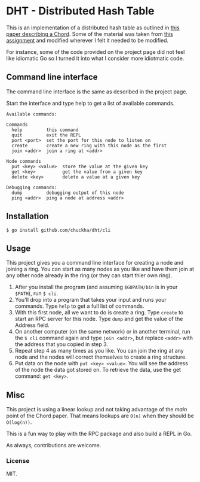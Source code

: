 # DHT - Distributed Hash Table

This is an implementation of a distributed hash table as outlined in
[this paper describing a Chord][1]. Some of the material was taken from
[this assignment][2] and modified wherever I felt it needed to be modified.

For instance, some of the code provided on the project page did not feel
like idiomatic Go so I turned it into what I consider more idiotmatic code.

## Command line interface

The command line interface is the same as described in the project page.

Start the interface and type help to get a list of available commands.

    Available commands:

    Commands
      help         this command
      quit         exit the REPL
	  port <port>  set the port for this node to listen on
	  create       create a new ring with this node as the first
	  join <addr>  join a ring at <addr>

    Node commands
      put <key> <value>  store the value at the given key
      get <key>          get the value from a given key
	  delete <key>       delete a value at a given key

    Debugging commands:
      dump         debugging output of this node
      ping <addr>  ping a node at address <addr>

## Installation

    $ go install github.com/chuckha/dht/cli

## Usage

This project gives you a command line interface for creating a node and
joining a ring. You can start as many nodes as you like and have them join
at any other node already in the ring (or they can start thier own ring).

1. After you install the program (and assuming `$GOPATH/bin` is in your `$PATH`),
run `$ cli`.
2. You'll drop into a program that takes your input and runs your commands. Type
`help` to get a full list of commands.
3. With this first node, all we want to do is create a ring. Type `create` to start
an RPC server for this node. Type `dump` and get the value of the Address field.
4. On another computer (on the same network) or in another terminal, run the `$ cli`
command again and type `join <addr>`, but replace `<addr>` with the address
that you copied in step 3.
5. Repeat step 4 as many times as you like. You can join the ring at any node and
the nodes will correct themselves to create a ring structure.
6. Put data on the node with `put <key> <value>`. You will see the address of the
node the data got stored on. To retrieve the data, use the get command: `get <key>`.

## Misc

This project is using a linear lookup and not taking advantage of the *main* point
of the Chord paper. That means lookups are `O(n)` when they should be `O(log(n))`.

This is a fun way to play with the RPC package and also build a REPL in Go.

As always, contributions are welcome.

### License

MIT.

[1]: http://pdos.csail.mit.edu/papers/ton:chord/paper-ton.pdf "Chord: A Scalable Peer-to-peer Lookup Protocol for Internet Applications"
[2]: http://cit.cs.dixie.edu/cs/3410/asst_chord.html "Project 2: Chord Distributed Hash Table"
